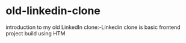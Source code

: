 # old-linkedin-clone
introduction to my  old LinkedIn clone:-Linkedin clone is basic frontend project build using HTM

